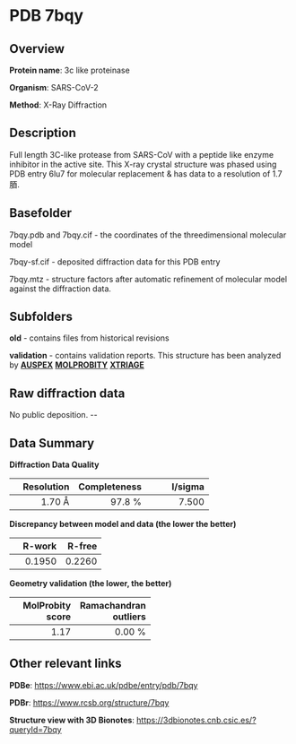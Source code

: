 # PDB 7bqy

## Overview

**Protein name**: 3c like proteinase

**Organism**: SARS-CoV-2

**Method**: X-Ray Diffraction

## Description

Full length 3C-like protease from SARS-CoV with a peptide like enzyme inhibitor in the active site. This X-ray crystal structure was phased using PDB entry 6lu7 for molecular replacement & has data to a resolution of 1.7脜.

## Basefolder

7bqy.pdb and 7bqy.cif - the coordinates of the threedimensional molecular model

7bqy-sf.cif - deposited diffraction data for this PDB entry

7bqy.mtz - structure factors after automatic refinement of molecular model against the diffraction data.

## Subfolders



**old** - contains files from historical revisions

**validation** - contains validation reports. This structure has been analyzed by [**AUSPEX**](https://github.com/thorn-lab/coronavirus_structural_task_force/tree/master/pdb/3c_like_proteinase/SARS-CoV-2/7bqy/validation/auspex)  [**MOLPROBITY**](https://github.com/thorn-lab/coronavirus_structural_task_force/tree/master/pdb/3c_like_proteinase/SARS-CoV-2/7bqy/validation/molprobity) [**XTRIAGE**](https://github.com/thorn-lab/coronavirus_structural_task_force/blob/master/pdb/3c_like_proteinase/SARS-CoV-2/7bqy/validation/Xtriage_output.log)  



## Raw diffraction data

No public deposition. --<br> 

## Data Summary
**Diffraction Data Quality**

|   | Resolution | Completeness| I/sigma |
|---|-------------:|----------------:|--------------:|
|   |1.70 Å|97.8  %|<img width=50/>7.500|

**Discrepancy between model and data (the lower the better)**

|   | **R-work**| **R-free**   
|---|-------------:|----------------:|           
||  0.1950|  0.2260|

**Geometry validation (the lower, the better)**

|   |**MolProbity<br>score**| **Ramachandran<br>outliers** 
|---|-------------:|----------------:|
||  1.17|  0.00 %|

 

 



## Other relevant links 
**PDBe**:  https://www.ebi.ac.uk/pdbe/entry/pdb/7bqy
 
**PDBr**: https://www.rcsb.org/structure/7bqy 

**Structure view with 3D Bionotes**: https://3dbionotes.cnb.csic.es/?queryId=7bqy

